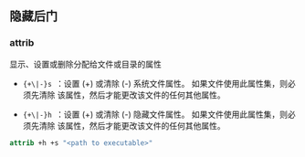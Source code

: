 ## 隐藏后门

### attrib

显示、设置或删除分配给文件或目录的属性

+ `{+\|-}s `：设置 (+) 或清除 (-) 系统文件属性。 如果文件使用此属性集，则必须先清除 该属性，然后才能更改该文件的任何其他属性。

+ `{+\|-}h `：设置 (+) 或清除 (-) 隐藏文件属性。 如果文件使用此属性集，则必须先清除 该属性，然后才能更改该文件的任何其他属性。

```cmd
attrib +h +s "<path to executable>"
```


